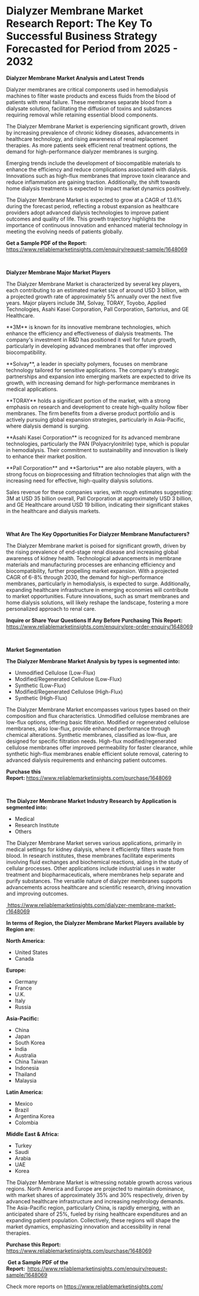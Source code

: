 <p><h1>Dialyzer Membrane Market Research Report: The Key To Successful Business Strategy Forecasted for Period from 2025 - 2032</h1></p><p><strong>Dialyzer Membrane Market Analysis and Latest Trends</strong></p>
<p><p>Dialyzer membranes are critical components used in hemodialysis machines to filter waste products and excess fluids from the blood of patients with renal failure. These membranes separate blood from a dialysate solution, facilitating the diffusion of toxins and substances requiring removal while retaining essential blood components. </p><p>The Dialyzer Membrane Market is experiencing significant growth, driven by increasing prevalence of chronic kidney diseases, advancements in healthcare technology, and rising awareness of renal replacement therapies. As more patients seek efficient renal treatment options, the demand for high-performance dialyzer membranes is surging. </p><p>Emerging trends include the development of biocompatible materials to enhance the efficiency and reduce complications associated with dialysis. Innovations such as high-flux membranes that improve toxin clearance and reduce inflammation are gaining traction. Additionally, the shift towards home dialysis treatments is expected to impact market dynamics positively.</p><p>The Dialyzer Membrane Market is expected to grow at a CAGR of 13.6% during the forecast period, reflecting a robust expansion as healthcare providers adopt advanced dialysis technologies to improve patient outcomes and quality of life. This growth trajectory highlights the importance of continuous innovation and enhanced material technology in meeting the evolving needs of patients globally.</p></p>
<p><strong>Get a Sample PDF of the Report:&nbsp;</strong> <a href="https://www.reliablemarketinsights.com/enquiry/request-sample/1648069?utm_campaign=3024&utm_medium=2&utm_source=Github&utm_content=ia&utm_term=05032025&utm_id=dialyzer-membrane">https://www.reliablemarketinsights.com/enquiry/request-sample/1648069</a></p>
<p>&nbsp;</p>
<p><strong>Dialyzer Membrane Major Market Players</strong></p>
<p><p>The Dialyzer Membrane Market is characterized by several key players, each contributing to an estimated market size of around USD 3 billion, with a projected growth rate of approximately 5% annually over the next five years. Major players include 3M, Solvay, TORAY, Toyobo, Applied Technologies, Asahi Kasei Corporation, Pall Corporation, Sartorius, and GE Healthcare.</p><p>**3M** is known for its innovative membrane technologies, which enhance the efficiency and effectiveness of dialysis treatments. The company's investment in R&D has positioned it well for future growth, particularly in developing advanced membranes that offer improved biocompatibility.</p><p>**Solvay**, a leader in specialty polymers, focuses on membrane technology tailored for sensitive applications. The company's strategic partnerships and expansion into emerging markets are expected to drive its growth, with increasing demand for high-performance membranes in medical applications.</p><p>**TORAY** holds a significant portion of the market, with a strong emphasis on research and development to create high-quality hollow fiber membranes. The firm benefits from a diverse product portfolio and is actively pursuing global expansion strategies, particularly in Asia-Pacific, where dialysis demand is surging.</p><p>**Asahi Kasei Corporation** is recognized for its advanced membrane technologies, particularly the PAN (Polyacrylonitrile) type, which is popular in hemodialysis. Their commitment to sustainability and innovation is likely to enhance their market position.</p><p>**Pall Corporation** and **Sartorius** are also notable players, with a strong focus on bioprocessing and filtration technologies that align with the increasing need for effective, high-quality dialysis solutions.</p><p>Sales revenue for these companies varies, with rough estimates suggesting: 3M at USD 35 billion overall, Pall Corporation at approximately USD 3 billion, and GE Healthcare around USD 19 billion, indicating their significant stakes in the healthcare and dialysis markets.</p></p>
<p>&nbsp;</p>
<p><strong>What Are The Key Opportunities For Dialyzer Membrane Manufacturers?</strong></p>
<p><p>The Dialyzer Membrane market is poised for significant growth, driven by the rising prevalence of end-stage renal disease and increasing global awareness of kidney health. Technological advancements in membrane materials and manufacturing processes are enhancing efficiency and biocompatibility, further propelling market expansion. With a projected CAGR of 6-8% through 2030, the demand for high-performance membranes, particularly in hemodialysis, is expected to surge. Additionally, expanding healthcare infrastructure in emerging economies will contribute to market opportunities. Future innovations, such as smart membranes and home dialysis solutions, will likely reshape the landscape, fostering a more personalized approach to renal care.</p></p>
<p><strong>Inquire or Share Your Questions If Any Before Purchasing This Report:</strong> <a href="https://www.reliablemarketinsights.com/enquiry/pre-order-enquiry/1648069?utm_campaign=3024&utm_medium=2&utm_source=Github&utm_content=ia&utm_term=05032025&utm_id=dialyzer-membrane">https://www.reliablemarketinsights.com/enquiry/pre-order-enquiry/1648069</a></p>
<p>&nbsp;</p>
<p><strong>Market Segmentation</strong></p>
<p><strong>The Dialyzer Membrane Market Analysis by types is segmented into:</strong></p>
<p><ul><li>Unmodified Cellulose (Low-Flux)</li><li>Modified/Regenerated Cellulose (Low-Flux)</li><li>Synthetic (Low-Flux)</li><li>Modified/Regenerated Cellulose (High-Flux)</li><li>Synthetic (High-Flux)</li></ul></p>
<p><p>The Dialyzer Membrane Market encompasses various types based on their composition and flux characteristics. Unmodified cellulose membranes are low-flux options, offering basic filtration. Modified or regenerated cellulose membranes, also low-flux, provide enhanced performance through chemical alterations. Synthetic membranes, classified as low-flux, are designed for specific filtration needs. High-flux modified/regenerated cellulose membranes offer improved permeability for faster clearance, while synthetic high-flux membranes enable efficient solute removal, catering to advanced dialysis requirements and enhancing patient outcomes.</p></p>
<p><strong>Purchase this Report:&nbsp;</strong><a href="https://www.reliablemarketinsights.com/purchase/1648069?utm_campaign=3024&utm_medium=2&utm_source=Github&utm_content=ia&utm_term=05032025&utm_id=dialyzer-membrane">https://www.reliablemarketinsights.com/purchase/1648069</a></p>
<p>&nbsp;</p>
<p><strong>The Dialyzer Membrane Market Industry Research by Application is segmented into:</strong></p>
<p><ul><li>Medical</li><li>Research Institute</li><li>Others</li></ul></p>
<p><p>The Dialyzer Membrane Market serves various applications, primarily in medical settings for kidney dialysis, where it efficiently filters waste from blood. In research institutes, these membranes facilitate experiments involving fluid exchanges and biochemical reactions, aiding in the study of cellular processes. Other applications include industrial uses in water treatment and biopharmaceuticals, where membranes help separate and purify substances. The versatile nature of dialyzer membranes supports advancements across healthcare and scientific research, driving innovation and improving outcomes.</p></p>
<p><a href="https://www.reliablemarketinsights.com/dialyzer-membrane-market-r1648069?utm_campaign=3024&utm_medium=2&utm_source=Github&utm_content=ia&utm_term=05032025&utm_id=dialyzer-membrane">&nbsp;https://www.reliablemarketinsights.com/dialyzer-membrane-market-r1648069</a></p>
<p><strong>In terms of Region, the Dialyzer Membrane Market Players available by Region are:</strong></p>
<p>
    <p> <strong> North America: </strong>
        <ul>
            <li>United States</li>
            <li>Canada</li>
        </ul>
        </p> 
    <p> <strong> Europe: </strong>
        <ul>
            <li>Germany</li>
            <li>France</li>
            <li>U.K.</li>
            <li>Italy</li>
            <li>Russia</li>
        </ul>
        </p> 
    <p> <strong> Asia-Pacific: </strong>
        <ul>
            <li>China</li>
            <li>Japan</li>
            <li>South Korea</li>
            <li>India</li>
            <li>Australia</li>
            <li>China Taiwan</li>
            <li>Indonesia</li>
            <li>Thailand</li>
            <li>Malaysia</li>
        </ul>
        </p> 
    <p> <strong> Latin America: </strong>
        <ul>
            <li>Mexico</li>
            <li>Brazil</li>
            <li>Argentina Korea</li>
            <li>Colombia</li>
        </ul>
        </p> 
    <p> <strong> Middle East & Africa: </strong>
        <ul>
            <li>Turkey</li>
            <li>Saudi</li>
            <li>Arabia</li>
            <li>UAE</li>
            <li>Korea</li>
        </ul>
    </p>
    </p>
<p><p>The Dialyzer Membrane Market is witnessing notable growth across various regions. North America and Europe are projected to maintain dominance, with market shares of approximately 35% and 30% respectively, driven by advanced healthcare infrastructure and increasing nephrology demands. The Asia-Pacific region, particularly China, is rapidly emerging, with an anticipated share of 25%, fueled by rising healthcare expenditures and an expanding patient population. Collectively, these regions will shape the market dynamics, emphasizing innovation and accessibility in renal therapies.</p></p>
<p><strong>Purchase this Report: </strong><a href="https://www.reliablemarketinsights.com/purchase/1648069?utm_campaign=3024&utm_medium=2&utm_source=Github&utm_content=ia&utm_term=05032025&utm_id=dialyzer-membrane">https://www.reliablemarketinsights.com/purchase/1648069</a></p>
<p>&nbsp;<strong>Get a Sample PDF of the Report:&nbsp;&nbsp;</strong><a href="https://www.reliablemarketinsights.com/enquiry/request-sample/1648069?utm_campaign=3024&utm_medium=2&utm_source=Github&utm_content=ia&utm_term=05032025&utm_id=dialyzer-membrane">https://www.reliablemarketinsights.com/enquiry/request-sample/1648069</a></p>
<p><strong></strong></p>
<p>Check more reports on <a href="https://www.reliablemarketinsights.com/?utm_campaign=3024&utm_medium=2&utm_source=Github&utm_content=ia&utm_term=05032025&utm_id=dialyzer-membrane">https://www.reliablemarketinsights.com/</a></p>